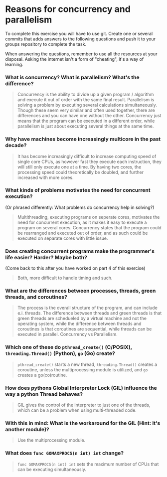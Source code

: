 # Reasons for concurrency and parallelism


To complete this exercise you will have to use git. Create one or several commits that adds answers to the following questions and push it to your groups repository to complete the task.

When answering the questions, remember to use all the resources at your disposal. Asking the internet isn't a form of "cheating", it's a way of learning.

 ### What is concurrency? What is parallelism? What's the difference?
 > Concurrency is the ability to divide up a given program / algorithm and execute it out of order with the same final result. Parallelism is solving a problem by executing several calculations simultaneously. Though these seem very similar and often used together, there are differences and you can have one without the other. Concurrency just means that the program can be executed in a different order, while parallelism is just about executing several things at the same time.
 
 ### Why have machines become increasingly multicore in the past decade?
 > It has become increasingly difficult to increase computing speed of single core CPUs, as however fast they execute each instruction, they will still only execute one at a time. By having two cores, the processing speed could theoretically be doubled, and further increased with more cores. 
 
 ### What kinds of problems motivates the need for concurrent execution?
 (Or phrased differently: What problems do concurrency help in solving?)
 > Multithreading, executing programs on seperate cores, motivates the need for concurrent execution, as it makes it easy to execute a program on several cores. Concurrency states that the program could be rearranged and executed out of order, and as such could be executed on separate cores with little issue. 
 
 ### Does creating concurrent programs make the programmer's life easier? Harder? Maybe both?
 (Come back to this after you have worked on part 4 of this exercise)
 > Both, more difficult to handle timing and such. 
 
 ### What are the differences between processes, threads, green threads, and coroutines?
 > The process is the overall structure of the program, and can include e.i. threads. The difference between threads and green threads is that green threads are schedueled by a virtual machine and not the operating system, while the difference between threads and coroutines is that coroutines are sequential, while threads can be executed in parallel. Concurrency vs Parallelism. 
 
 ### Which one of these do `pthread_create()` (C/POSIX), `threading.Thread()` (Python), `go` (Go) create?
 > `pthread_create()` starts a new thread, `threading.Thread()` creates a coroutine, unless the multiprocessing module is utilized, and `go` creates a go(co)routine. 
 
 ### How does pythons Global Interpreter Lock (GIL) influence the way a python Thread behaves?
 > GIL gives the control of the interpreter to just one of the threads, which can be a problem when using multi-threaded code.
 
 ### With this in mind: What is the workaround for the GIL (Hint: it's another module)?
 > Use the multiprocessing module. 
 
 ### What does `func GOMAXPROCS(n int) int` change? 
 > `func GOMAXPROCS(n int) int` sets the maximum number of CPUs that can be executing simultaneously. 
